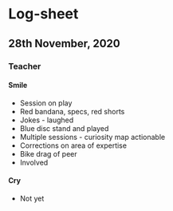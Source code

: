 # Log-sheet
## 28th November, 2020
### Teacher 
#### Smile
 - Session on play
 - Red bandana, specs, red shorts
 - Jokes  - laughed
 - Blue disc stand and played
 - Multiple sessions - curiosity map actionable
 - Corrections on area of expertise
 - Bike drag of peer
 - Involved
  
  #### Cry
   - Not yet